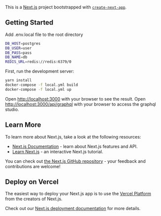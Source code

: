This is a [Next.js](https://nextjs.org/) project bootstrapped with [`create-next-app`](https://github.com/vercel/next.js/tree/canary/packages/create-next-app).

## Getting Started

Add .env.local file to the root directory

```bash
DB_HOST=postgres
DB_USER=user
DB_PASS=pass
DB_NAME=db
REDIS_URL=redis://redis:6379/0
```

First, run the development server:

```bash
yarn install
docker-compose -f local.yml build
docker-compose -f local.yml up
```

Open [http://localhost:3000](http://localhost:3000) with your browser to see the result.
Open [http://localhost:3000/api/graphql](http://localhost:3000/api/graphql) with your browser to access the graphql studio.

## Learn More

To learn more about Next.js, take a look at the following resources:

- [Next.js Documentation](https://nextjs.org/docs) - learn about Next.js features and API.
- [Learn Next.js](https://nextjs.org/learn) - an interactive Next.js tutorial.

You can check out [the Next.js GitHub repository](https://github.com/vercel/next.js/) - your feedback and contributions are welcome!

## Deploy on Vercel

The easiest way to deploy your Next.js app is to use the [Vercel Platform](https://vercel.com/new?utm_medium=default-template&filter=next.js&utm_source=create-next-app&utm_campaign=create-next-app-readme) from the creators of Next.js.

Check out our [Next.js deployment documentation](https://nextjs.org/docs/deployment) for more details.
